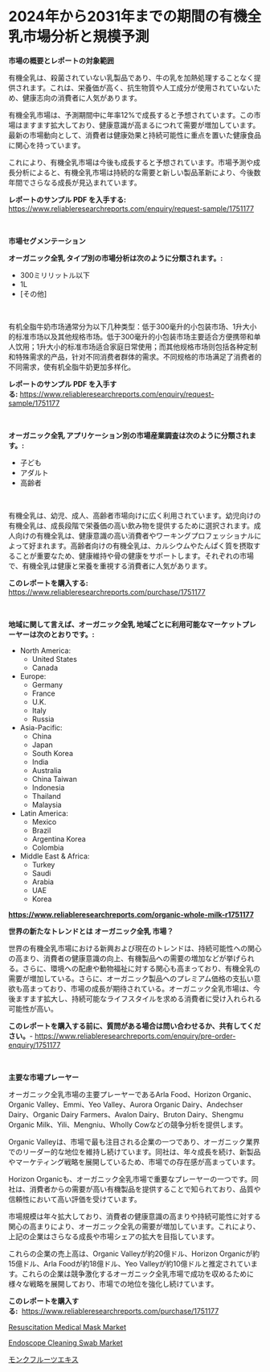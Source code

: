 <p><h1>2024年から2031年までの期間の有機全乳市場分析と規模予測</h1></p><p><strong>市場の概要とレポートの対象範囲</strong></p>
<p><p>有機全乳は、殺菌されていない乳製品であり、牛の乳を加熱処理することなく提供されます。これは、栄養価が高く、抗生物質や人工成分が使用されていないため、健康志向の消費者に人気があります。</p><p>有機全乳市場は、予測期間中に年率12%で成長すると予想されています。この市場はますます拡大しており、健康意識が高まるにつれて需要が増加しています。最新の市場動向として、消費者は健康効果と持続可能性に重点を置いた健康食品に関心を持っています。</p><p>これにより、有機全乳市場は今後も成長すると予想されています。市場予測や成長分析によると、有機全乳市場は持続的な需要と新しい製品革新により、今後数年間でさらなる成長が見込まれています。</p></p>
<p><strong>レポートのサンプル PDF を入手する:</strong> <a href="https://www.reliableresearchreports.com/enquiry/request-sample/1751177">https://www.reliableresearchreports.com/enquiry/request-sample/1751177</a></p>
<p>&nbsp;</p>
<p><strong>市場セグメンテーション</strong></p>
<p><strong>オーガニック全乳 タイプ別の市場分析は次のように分類されます。:</strong></p>
<p><ul><li>300ミリリットル以下</li><li>1L</li><li>[その他]</li></ul></p>
<p>&nbsp;</p>
<p><p>有机全脂牛奶市场通常分为以下几种类型：低于300毫升的小包装市场、1升大小的标准市场以及其他规格市场。低于300毫升的小包装市场主要适合方便携带和单人饮用；1升大小的标准市场适合家庭日常使用；而其他规格市场则包括各种定制和特殊需求的产品，针对不同消费者群体的需求。不同规格的市场满足了消费者的不同需求，使有机全脂牛奶更加多样化。</p></p>
<p><strong>レポートのサンプル PDF を入手する:</strong>&nbsp;<a href="https://www.reliableresearchreports.com/enquiry/request-sample/1751177">https://www.reliableresearchreports.com/enquiry/request-sample/1751177</a></p>
<p>&nbsp;</p>
<p><strong> オーガニック全乳 アプリケーション別の市場産業調査は次のように分類されます。:</strong></p>
<p><ul><li>子ども</li><li>アダルト</li><li>高齢者</li></ul></p>
<p>&nbsp;</p>
<p><p>有機全乳は、幼児、成人、高齢者市場向けに広く利用されています。幼児向けの有機全乳は、成長段階で栄養価の高い飲み物を提供するために選択されます。成人向けの有機全乳は、健康意識の高い消費者やワーキングプロフェッショナルによって好まれます。高齢者向けの有機全乳は、カルシウムやたんぱく質を摂取することが重要なため、健康維持や骨の健康をサポートします。それぞれの市場で、有機全乳は健康と栄養を重視する消費者に人気があります。</p></p>
<p><strong>このレポートを購入する:</strong>&nbsp; <a href="https://www.reliableresearchreports.com/purchase/1751177">https://www.reliableresearchreports.com/purchase/1751177</a></p>
<p>&nbsp;</p>
<p><strong>地域に関して言えば、オーガニック全乳 地域ごとに利用可能なマーケットプレーヤーは次のとおりです。:</strong></p>
<p><ul>
    <li>
        North America:
        <ul>
            <li>United States</li>
            <li>Canada</li>
        </ul>
    </li>
    <li>
        Europe:
        <ul>
            <li>Germany</li>
            <li>France</li>
            <li>U.K.</li>
            <li>Italy</li>
            <li>Russia</li>
        </ul>
    </li>
    <li>
        Asia-Pacific:
        <ul>
            <li>China</li>
            <li>Japan</li>
            <li>South Korea</li>
            <li>India</li>
            <li>Australia</li>
            <li>China Taiwan</li>
            <li>Indonesia</li>
            <li>Thailand</li>
            <li>Malaysia</li>
        </ul>
    </li>
    <li>
        Latin America:
        <ul>
            <li>Mexico</li>
            <li>Brazil</li>
            <li>Argentina Korea</li>
            <li>Colombia</li>
        </ul>
    </li>
    <li>
        Middle East & Africa:
        <ul>
            <li>Turkey</li>
            <li>Saudi</li>
            <li>Arabia</li>
            <li>UAE</li>
            <li>Korea</li>
        </ul>
    </li>
    </ul></p>
<p><strong><a href="https://www.reliableresearchreports.com/organic-whole-milk-r1751177">https://www.reliableresearchreports.com/organic-whole-milk-r1751177</a></strong>&nbsp;</p>
<p><strong>世界の新たなトレンドとは オーガニック全乳 市場？</strong></p>
<p><p>世界の有機全乳市場における新興および現在のトレンドは、持続可能性への関心の高まり、消費者の健康意識の向上、有機製品への需要の増加などが挙げられる。さらに、環境への配慮や動物福祉に対する関心も高まっており、有機全乳の需要が増加している。さらに、オーガニック製品へのプレミアム価格の支払い意欲も高まっており、市場の成長が期待されている。オーガニック全乳市場は、今後ますます拡大し、持続可能なライフスタイルを求める消費者に受け入れられる可能性が高い。</p></p>
<p><strong>このレポートを購入する前に、質問がある場合は問い合わせるか、共有してください。</strong>- <a href="https://www.reliableresearchreports.com/enquiry/pre-order-enquiry/1751177">https://www.reliableresearchreports.com/enquiry/pre-order-enquiry/1751177</a></p>
<p>&nbsp;</p>
<p><strong>主要な市場プレーヤー</strong></p>
<p><p>オーガニック全乳市場の主要プレーヤーであるArla Food、Horizon Organic、Organic Valley、Emmi、Yeo Valley、Aurora Organic Dairy、Andechser Dairy、Organic Dairy Farmers、Avalon Dairy、Bruton Dairy、Shengmu Organic Milk、Yili、Mengniu、Wholly Cowなどの競争分析を提供します。</p><p>Organic Valleyは、市場で最も注目される企業の一つであり、オーガニック業界でのリーダー的な地位を維持し続けています。同社は、年々成長を続け、新製品やマーケティング戦略を展開しているため、市場での存在感が高まっています。</p><p>Horizon Organicも、オーガニック全乳市場で重要なプレーヤーの一つです。同社は、消費者からの需要が高い有機製品を提供することで知られており、品質や信頼性において高い評価を受けています。</p><p>市場規模は年々拡大しており、消費者の健康意識の高まりや持続可能性に対する関心の高まりにより、オーガニック全乳の需要が増加しています。これにより、上記の企業はさらなる成長や市場シェアの拡大を目指しています。</p><p>これらの企業の売上高は、Organic Valleyが約20億ドル、Horizon Organicが約15億ドル、Arla Foodが約18億ドル、Yeo Valleyが約10億ドルと推定されています。これらの企業は競争激化するオーガニック全乳市場で成功を収めるために様々な戦略を展開しており、市場での地位を強化し続けています。</p></p>
<p><strong>このレポートを購入する:</strong>&nbsp;&nbsp;<a href="https://www.reliableresearchreports.com/purchase/1751177">https://www.reliableresearchreports.com/purchase/1751177</a></p>
<p><p><a href="https://github.com/juniordelafrance/Market-Research-Report-List-2/blob/main/resuscitation-medical-mask-market.md">Resuscitation Medical Mask Market</a></p><p><a href="https://github.com/jaidynmorantestelletmjzya/Market-Research-Report-List-2/blob/main/endoscope-cleaning-swab-market.md">Endoscope Cleaning Swab Market</a></p><p><a href="https://github.com/SantosDicki04/Market-Research-Report-List-1/blob/main/463461123115.md">モンクフルーツエキス</a></p></p>